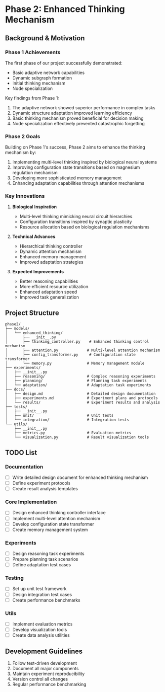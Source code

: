 # Phase 2: Enhanced Thinking Mechanism

## Background & Motivation

### Phase 1 Achievements
The first phase of our project successfully demonstrated:
- Basic adaptive network capabilities
- Dynamic subgraph formation
- Initial thinking mechanism
- Node specialization

Key findings from Phase 1:
1. The adaptive network showed superior performance in complex tasks
2. Dynamic structure adaptation improved learning efficiency
3. Basic thinking mechanism proved beneficial for decision making
4. Node specialization effectively prevented catastrophic forgetting

### Phase 2 Goals
Building on Phase 1's success, Phase 2 aims to enhance the thinking mechanism by:
1. Implementing multi-level thinking inspired by biological neural systems
2. Improving configuration state transitions based on magnesium regulation mechanism
3. Developing more sophisticated memory management
4. Enhancing adaptation capabilities through attention mechanisms

### Key Innovations
1. **Biological Inspiration**
   - Multi-level thinking mimicking neural circuit hierarchies
   - Configuration transitions inspired by synaptic plasticity
   - Resource allocation based on biological regulation mechanisms

2. **Technical Advances**
   - Hierarchical thinking controller
   - Dynamic attention mechanism
   - Enhanced memory management
   - Improved adaptation strategies

3. **Expected Improvements**
   - Better reasoning capabilities
   - More efficient resource utilization
   - Enhanced adaptation speed
   - Improved task generalization

## Project Structure

```
phase2/
├── models/
│   └── enhanced_thinking/
│       ├── __init__.py
│       ├── thinking_controller.py    # Enhanced thinking control mechanism
│       ├── attention.py             # Multi-level attention mechanism
│       ├── config_transformer.py     # Configuration state transformer
│       └── memory.py                # Memory management module
├── experiments/
│   ├── __init__.py
│   ├── reasoning/                   # Complex reasoning experiments
│   ├── planning/                    # Planning task experiments
│   └── adaptation/                  # Adaptation task experiments
├── docs/
│   ├── design.md                    # Detailed design documentation
│   ├── experiments.md               # Experiment plans and protocols
│   └── results/                     # Experiment results and analysis
├── tests/
│   ├── __init__.py
│   ├── unit/                        # Unit tests
│   └── integration/                 # Integration tests
└── utils/
    ├── __init__.py
    ├── metrics.py                   # Evaluation metrics
    └── visualization.py             # Result visualization tools
```

## TODO List

### Documentation
- [ ] Write detailed design document for enhanced thinking mechanism
- [ ] Define experiment protocols
- [ ] Create result analysis templates

### Core Implementation
- [ ] Design enhanced thinking controller interface
- [ ] Implement multi-level attention mechanism
- [ ] Develop configuration state transformer
- [ ] Create memory management system

### Experiments
- [ ] Design reasoning task experiments
- [ ] Prepare planning task scenarios
- [ ] Define adaptation test cases

### Testing
- [ ] Set up unit test framework
- [ ] Design integration test cases
- [ ] Create performance benchmarks

### Utils
- [ ] Implement evaluation metrics
- [ ] Develop visualization tools
- [ ] Create data analysis utilities

## Development Guidelines
1. Follow test-driven development
2. Document all major components
3. Maintain experiment reproducibility
4. Version control all changes
5. Regular performance benchmarking 